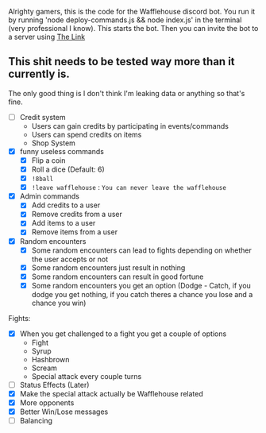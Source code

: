 Alrighty gamers, this is the code for the Wafflehouse discord bot. You run it by running 'node deploy-commands.js && node index.js' in the terminal (very professional I know). This starts the bot. Then you can invite the bot to a server using [The Link](https://discord.com/oauth2/authorize?client_id=1349854140368683132&permissions=10173905366210&integration_type=0&scope=bot+applications.commands "very cool")

## This shit needs to be tested way more than it currently is.
The only good thing is I don't think I'm leaking data or anything so that's fine.

- [ ] Credit system
    - Users can gain credits by participating in events/commands
    - Users can spend credits on items
    - Shop System
- [x] funny useless commands
    - [x] Flip a coin
    - [x] Roll a dice (Default: 6)
    - [x] `!8ball`
    - [x] `!leave wafflehouse` : `You can never leave the wafflehouse`
- [x] Admin commands
    - [x] Add credits to a user
    - [x] Remove credits from a user
    - [x] Add items to a user
    - [x] Remove items from a user
- [x] Random encounters
    - [x] Some random encounters can lead to fights depending on whether the user accepts or not
    - [x] Some random encounters just result in nothing
    - [x] Some random encounters can result in good fortune
    - [x] Some random encounters you get an option (Dodge - Catch, if you dodge you get nothing, if you catch theres a chance you lose and a chance you win)

Fights:
- [x] When you get challenged to a fight you get a couple of options
    - Fight
    - Syrup
    - Hashbrown
    - Scream
    - Special attack every couple turns
- [ ] Status Effects (Later)
- [x] Make the special attack actually be Wafflehouse related
- [x] More opponents
- [x] Better Win/Lose messages
- [ ] Balancing
